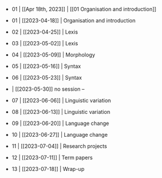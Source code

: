 - 01 | [[Apr 18th, 2023]] | [[01 Organisation and introduction]]


- 01 | [[2023-04-18]] | Organisation and introduction
- 02 | [[2023-04-25]] | Lexis
- 03 | [[2023-05-02]] | Lexis
- 04 | [[2023-05-09]] | Morphology
- 05 | [[2023-05-16]] | Syntax
- 06 | [[2023-05-23]] | Syntax
- 	 | [[2023-05-30]]	no session – 
- 07 | [[2023-06-06]] | Linguistic variation 
- 08 | [[2023-06-13]] | Linguistic variation 
- 09 | [[2023-06-20]] | Language change
- 10 | [[2023-06-27]] | Language change 
- 11 | [[2023-07-04]] | Research projects
- 12 | [[2023-07-11]] | Term papers
- 13 | [[2023-07-18]] | Wrap-up

